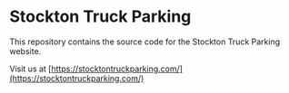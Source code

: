 # Stockton Truck Parking

This repository contains the source code for the Stockton Truck Parking website.

Visit us at [https://stocktontruckparking.com/](https://stocktontruckparking.com/)
